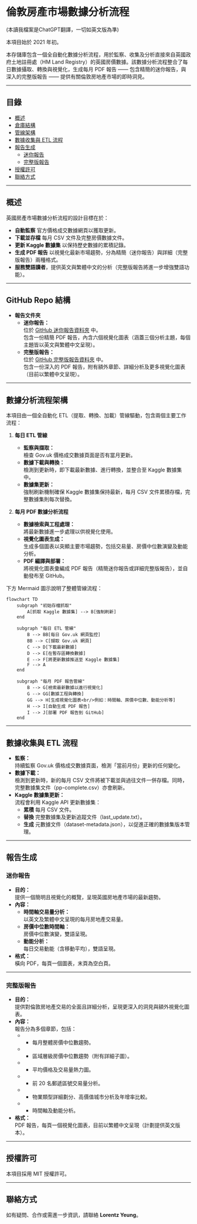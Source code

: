 # 倫敦房產市場數據分析流程
(本讀我檔案是ChatGPT翻譯，一切如英文版為準)

本項目始於 2021 年初。

本存儲庫包含一個全自動化數據分析流程，用於監察、收集及分析直接來自英國政府土地註冊處（HM Land Registry）的英國房價數據。該數據分析流程整合了每日數據攝取、轉換與視覺化，生成每月 PDF 報告 —— 包含精簡的迷你報告，與深入的完整版報告 —— 提供有關倫敦房地產市場的即時洞見。

---

## 目錄

- [概述](#概述)
- [倉庫結構](#倉庫結構)
- [管線架構](#管線架構)
- [數據收集與 ETL 流程](#數據收集與-etl-流程)
- [報告生成](#報告生成)
  - [迷你報告](#迷你報告)
  - [完整版報告](#完整版報告)
- [授權許可](#授權許可)
- [聯絡方式](#聯絡方式)

---

## 概述

英國房產市場數據分析流程的設計目標在於：
- **自動監察** 官方價格成交數據網頁以獲取更新。
- **下載並存檔** 每月 CSV 文件及完整房價數據文件。
- **更新 Kaggle 數據集** 以保持歷史數據的累積記錄。
- **生成 PDF 報告** 以視覺化最新市場趨勢，分為精簡（迷你報告）與詳細（完整版報告）兩種格式。
- **服務雙語讀者**，提供英文與繁體中文的分析（完整版報告將進一步增強雙語功能）。

---

## GitHub Repo 結構

- **報告文件夾**  
  - **迷你報告：**  
    位於 [GitHub 迷你報告資料夾](https://github.com/entzyeung/uk-property-analysis/tree/main/mini-reports) 中。  
    包含一份精簡 PDF 報告，內含六個視覺化圖表（涵蓋三個分析主題，每個主題皆以英文與繁體中文呈現）。
  - **完整版報告：**  
    位於 [GitHub 完整版報告資料夾](https://github.com/entzyeung/uk-property-analysis/tree/main/full-reports) 中。  
    包含一份深入的 PDF 報告，附有額外章節、詳細分析及更多視覺化圖表（目前以繁體中文呈現）。

---

## 數據分析流程架構

本項目由一個全自動化 ETL（提取、轉換、加載）管線驅動，包含兩個主要工作流程：

1. **每日 ETL 管線**
   - **監察與擷取：**  
     檢查 Gov.uk 價格成交數據頁面是否有當月更新。
   - **數據下載與轉換：**  
     檢測到更新時，即下載最新數據、進行轉換，並整合至 Kaggle 數據集中。
   - **數據集更新：**  
     強制刷新機制確保 Kaggle 數據集保持最新，每月 CSV 文件累積存檔，完整數據集則每次替換。

2. **每月 PDF 數據分析流程**
   - **數據檢索與工程處理：**  
     將最新數據進一步處理以供視覺化使用。
   - **視覺化圖表生成：**  
     生成多個圖表以突顯主要市場趨勢，包括交易量、房價中位數演變及動能分析。
   - **PDF 編譯與部署：**  
     將視覺化圖表彙編成 PDF 報告（精簡迷你報告或詳細完整版報告），並自動發布至 GitHub。

下方 Mermaid 圖示說明了整體管線流程：

```mermaid
flowchart TD
    subgraph "初始存檔抓取"
        A[抓取 Kaggle 數據集] --> B[強制刷新]
    end

    subgraph "每日 ETL 管線"
        B --> BB[每日 Gov.uk 網頁監控]
        BB --> C[擷取 Gov.uk 網頁]
        C --> D[下載最新數據]
        D --> E[在暫存區轉換數據]
        E --> F[將更新數據推送至 Kaggle 數據集]
        F --> A
    end

    subgraph "每月 PDF 報告管線"
        B --> G[檢索最新數據以進行視覺化]
        G --> GG[數據工程與轉換]
        GG --> H[生成視覺化圖表<br/>例如：時間軸、房價中位數、動能分析等]
        H --> I[自動生成 PDF 報告]
        I --> J[部署 PDF 報告到 GitHub]
    end
```

---

## 數據收集與 ETL 流程

- **監察：**  
  持續監察 Gov.uk 價格成交數據頁面，檢測「當前月份」更新的任何變化。
- **數據下載：**  
  檢測到更新時，新的每月 CSV 文件將被下載並與過往文件一併存檔。同時，完整數據集文件（pp-complete.csv）亦會刷新。
- **Kaggle 數據集更新：**  
  流程會利用 Kaggle API 更新數據集：
  - **累積** 每月 CSV 文件。
  - **替換** 完整數據集及更新追蹤文件（last_update.txt）。
  - **生成** 元數據文件（dataset-metadata.json），以促進正確的數據集版本管理。

---

## 報告生成

### 迷你報告

- **目的：**  
  提供一個簡明且視覺化的概覽，呈現英國房地產市場的最新趨勢。
- **內容：**
  - **時間軸交易量分析：**  
    以英文及繁體中文呈現的每月房地產交易量。
  - **房價中位數時間軸：**  
    房價中位數演變，雙語呈現。
  - **動能分析：**  
    每日交易動能（含移動平均），雙語呈現。
- **格式：**  
  橫向 PDF，每頁一個圖表，末頁為空白頁。

---

### 完整版報告

- **目的：**  
  提供對倫敦房地產交易的全面且詳細分析，呈現更深入的洞見與額外視覺化圖表。
- **內容：**  
  報告分為多個章節，包括：
  - * 每月整體房價中位數趨勢。
  - * 區域層級房價中位數趨勢（附有詳細子圖）。
  - * 平均價格及交易量熱力圖。
  - * 前 20 名郵遞區號交易量分析。
  - * 物業類型詳細劃分、高價值城市分析及年增率比較。
  - * 時間軸及動能分析。
- **格式：**  
  PDF 報告，每頁一個視覺化圖表，目前以繁體中文呈現（計劃提供英文版本）。

---

## 授權許可

本項目採用 MIT 授權許可。

---

## 聯絡方式

如有疑問、合作或需進一步資訊，請聯絡 **Lorentz Yeung**。